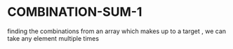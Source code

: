 # COMBINATION-SUM-1
finding the combinations from an array which makes up to a target , we can take any element multiple times
